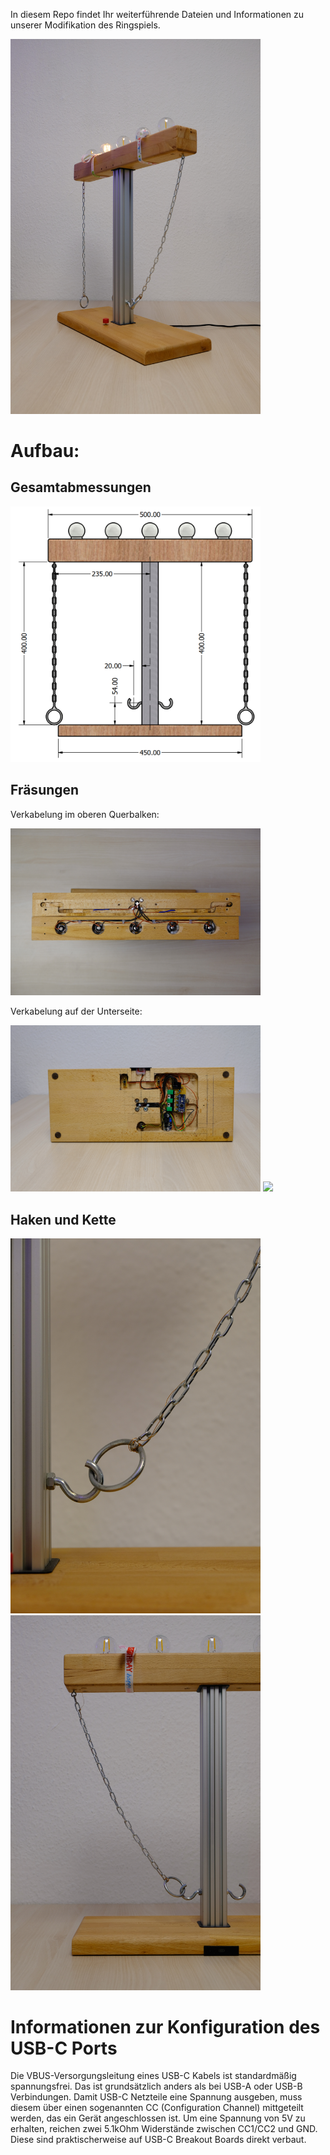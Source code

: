 In diesem Repo findet Ihr weiterführende Dateien und Informationen zu unserer Modifikation des Ringspiels.

<img src="images/DSCF7820_Aufmacherfoto.JPG" width="400">


# Aufbau:

## Gesamtabmessungen

<img src="images/CAD.png" width="400"> 

## Fräsungen

Verkabelung im oberen Querbalken:

<img src="images/DSCF7830_Querbalken_innen.JPG" width="400"> 

Verkabelung auf der Unterseite: 

<img src="images/DSCF7837_Unterseite.JPG" width="400">

<img src="images/DSCF7838_Anschluss_Querbalken.JPG" width="400">

## Haken und Kette

<img src="images/DSCF7806_Ring+Haken.JPG" width="400">

<img src="images/DSCF7831_Kette_ueberbruecken.JPG" width="400">


# Informationen zur Konfiguration des USB-C Ports

Die VBUS-Versorgungsleitung eines USB-C Kabels ist standardmäßig spannungsfrei. Das ist grundsätzlich anders als bei USB-A oder USB-B Verbindungen. 
Damit USB-C Netzteile eine Spannung ausgeben, muss diesem über einen sogenannten CC (Configuration Channel) mittgeteilt werden, das ein Gerät angeschlossen ist. Um eine Spannung von 5V zu erhalten, reichen zwei 5.1kOhm Widerstände zwischen CC1/CC2 und GND.
Diese sind praktischerweise auf USB-C Breakout Boards direkt verbaut. 
